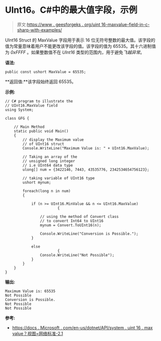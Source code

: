 # UInt16。C#中的最大值字段，示例

> 原文:[https://www . geesforgeks . org/uint 16-maxvalue-field-in-c-sharp-with-examples/](https://www.geeksforgeeks.org/uint16-maxvalue-field-in-c-sharp-with-examples/)

UInt16 Struct 的 MaxValue 字段用于表示 16 位无符号整数的最大值。该字段的值为常量意味着用户不能更改该字段的值。该字段的值为 65535。其十六进制值为 *0xFFFF* 。如果整数值不在 *UInt16* 类型的范围内，用于避免*飞越异常*。

**语法:**

```
public const ushort MaxValue = 65535;
```

**返回值:**该字段始终返回 65535。

**示例:**

```
// C# program to illustrate the
// UInt16.MaxValue field
using System;

class GFG {

    // Main Method
    static public void Main()
    {
        // display the Maximum value
        // of UInt16 struct
        Console.WriteLine("Maximum Value is: " + UInt16.MaxValue);

        // Taking an array of the 
        // unsigned long integer 
        // i.e UInt64 data type
        ulong[] num = {3422146, 7443, 43535776, 2342534654756123};

        // taking variable of UInt16 type
        ushort mynum;

        foreach(long n in num)
        {

            if (n >= UInt16.MinValue && n <= UInt16.MaxValue) 
                        {

                // using the method of Convert class
                // to convert Int64 to UInt16
                mynum = Convert.ToUInt16(n);

                Console.WriteLine("Conversion is Possible.");
            }

            else 
                        {
                Console.WriteLine("Not Possible");
            }
        }
    }
}
```

**输出:**

```
Maximum Value is: 65535
Not Possible
Conversion is Possible.
Not Possible
Not Possible

```

**参考:**

*   [https://docs . Microsoft . com/en-us/dotnet/API/system . uint 16 . max value？视图=网络标准-2.1](https://docs.microsoft.com/en-us/dotnet/api/system.uint16.maxvalue?view=netstandard-2.1)